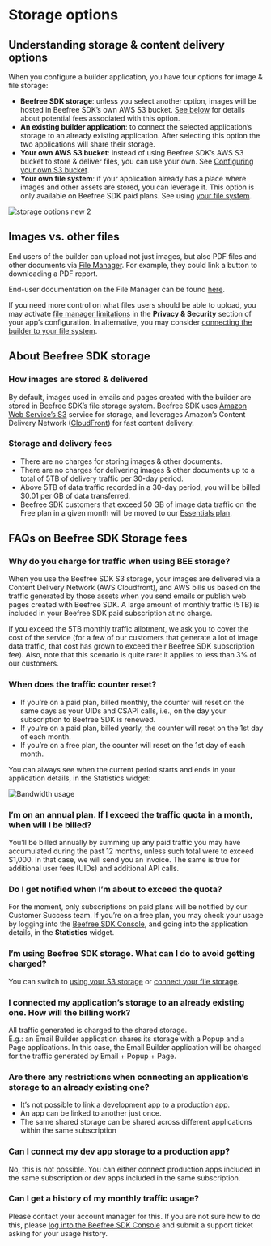 # Storage options

## Understanding storage & content delivery options

When you configure a builder application, you have four options for image & file storage:

* **Beefree SDK storage**: unless you select another option, images will be hosted in Beefree SDK’s own AWS S3 bucket. [See below](./#storage-and-delivery-fees) for details about potential fees associated with this option.
* **An existing builder application**: to connect the selected application’s storage to an already existing application. After selecting this option the two applications will share their storage.
* **Your own AWS S3 bucket**: instead of using Beefree SDK’s AWS S3 bucket to store & deliver files, you can use your own. See [Configuring your own S3 bucket](configure-your-aws-s3-bucket.md).
* **Your own file system**: if your application already has a place where images and other assets are stored, you can leverage it. This option is only available on Beefree SDK paid plans. See using [your file system](connect-your-file-storage-system.md).

![storage options new 2](https://docs.beefree.io/wp-content/uploads/2023/01/87CAB3D3-C06A-4937-B79B-33EB8D659F9A\_1\_201\_a.jpeg)

## Images vs. other files

End users of the builder can upload not just images, but also PDF files and other documents via [File Manager](../../file-manager-application-overview.md). For example, they could link a button to downloading a PDF report.

End-user documentation on the File Manager can be found [here](https://dam.beefree.io/pluginkbfilemanager).

If you need more control on what files users should be able to upload, you may activate [file manager limitations](../../file-manager-application-overview.md) in the **Privacy & Security** section of your app’s configuration. In alternative, you may consider [connecting the builder to your file system](connect-your-file-storage-system.md).

## About Beefree SDK storage

### **How images are stored & delivered**

By default, images used in emails and pages created with the builder are stored in Beefree SDK’s file storage system. Beefree SDK uses [Amazon Web Service’s S3](https://dam.beefree.io/amazons3) service for storage, and leverages Amazon’s Content Delivery Network ([CloudFront](https://dam.beefree.io/amazoncloudfront)) for fast content delivery.

### **Storage and delivery fees**

* There are no charges for storing images & other documents.
* There are no charges for delivering images & other documents up to a total of 5TB of delivery traffic per 30-day period.
* Above 5TB of data traffic recorded in a 30-day period, you will be billed $0.01 per GB of data transferred.
* Beefree SDK customers that exceed 50 GB of image data traffic on the Free plan in a given month will be moved to our [Essentials plan](https://beefree.io/bee-plugin/pricing/).

## **FAQs on Beefree SDK Storage fees**

### **Why do you charge for traffic when using BEE storage?**

When you use the Beefree SDK S3 storage, your images are delivered via a Content Delivery Network (AWS Cloudfront), and AWS bills us based on the traffic generated by those assets when you send emails or publish web pages created with Beefree SDK. A large amount of monthly traffic (5TB) is included in your Beefree SDK paid subscription at no charge.

If you exceed the 5TB monthly traffic allotment, we ask you to cover the cost of the service (for a few of our customers that generate a lot of image data traffic, that cost has grown to exceed their Beefree SDK subscription fee). Also, note that this scenario is quite rare: it applies to less than 3% of our customers.

### **When does the traffic counter reset?**

* If you’re on a paid plan, billed monthly, the counter will reset on the same days as your UIDs and CSAPI calls, i.e., on the day your subscription to Beefree SDK is renewed.
* If you’re on a paid plan, billed yearly, the counter will reset on the 1st day of each month.
* If you’re on a free plan, the counter will reset on the 1st day of each month.

You can always see when the current period starts and ends in your application details, in the Statistics widget:

![Bandwidth usage](https://docs.beefree.io/wp-content/uploads/2020/09/Bandwidth-usage.png)

### **I’m on an annual plan. If I exceed the traffic quota in a month, when will I be billed?**

You’ll be billed annually by summing up any paid traffic you may have accumulated during the past 12 months, unless such total were to exceed $1,000. In that case, we will send you an invoice. The same is true for additional user fees (UIDs) and additional API calls.

### **Do I get notified when I’m about to exceed the quota?**

For the moment, only subscriptions on paid plans will be notified by our Customer Success team. If you’re on a free plan, you may check your usage by logging into the [Beefree SDK Console](http://developers.beefree.io/), and going into the application details, in the **Statistics** widget.

### **I’m using Beefree SDK storage. What can I do to avoid getting charged?**

You can switch to [using your S3 storage](configure-your-aws-s3-bucket.md) or [connect your file storage](connect-your-file-storage-system.md).

### **I connected my application’s storage to an already existing one. How will the billing work?**

All traffic generated is charged to the shared storage.\
E.g.: an Email Builder application shares its storage with a Popup and a Page applications. In this case, the Email Builder application will be charged for the traffic generated by Email + Popup + Page.

### **Are there any restrictions when connecting an application’s storage to an already existing one?**

* It’s not possible to link a development app to a production app.
* An app can be linked to another just once.
* The same shared storage can be shared across different applications within the same subscription

### **Can I connect my dev app storage to a production app?**

No, this is not possible. You can either connect production apps included in the same subscription or dev apps included in the same subscription.

### **Can I get a history of my monthly traffic usage?**

Please contact your account manager for this. If you are not sure how to do this, please [log into the Beefree SDK Console](https://dam.beefree.io/devmain) and submit a support ticket asking for your usage history.

